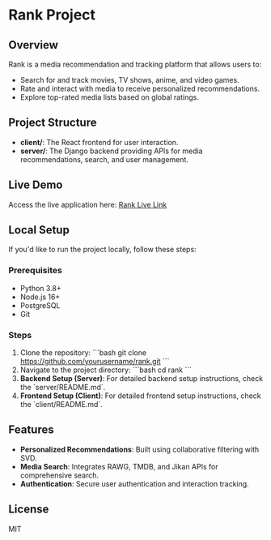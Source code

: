 # Rank Project

## Overview
Rank is a media recommendation and tracking platform that allows users to:
- Search for and track movies, TV shows, anime, and video games.
- Rate and interact with media to receive personalized recommendations.
- Explore top-rated media lists based on global ratings.

## Project Structure
- **client/**: The React frontend for user interaction.
- **server/**: The Django backend providing APIs for media recommendations, search, and user management.

## Live Demo
Access the live application here: [Rank Live Link](https://your-live-link.com)

## Local Setup
If you'd like to run the project locally, follow these steps:

### Prerequisites
- Python 3.8+
- Node.js 16+
- PostgreSQL
- Git

### Steps
1. Clone the repository:
   \`\`\`bash
   git clone https://github.com/yourusername/rank.git
   \`\`\`
2. Navigate to the project directory:
   \`\`\`bash
   cd rank
   \`\`\`
3. **Backend Setup (Server)**: For detailed backend setup instructions, check the \`server/README.md\`.
4. **Frontend Setup (Client)**: For detailed frontend setup instructions, check the \`client/README.md\`.

## Features
- **Personalized Recommendations**: Built using collaborative filtering with SVD.
- **Media Search**: Integrates RAWG, TMDB, and Jikan APIs for comprehensive search.
- **Authentication**: Secure user authentication and interaction tracking.

## License
MIT

